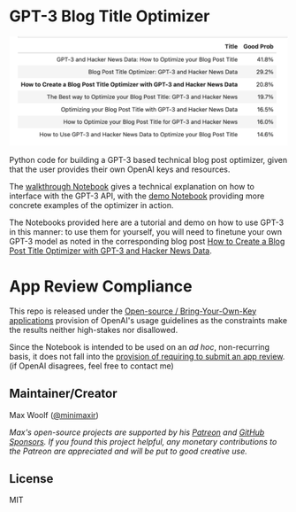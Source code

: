 # GPT-3 Blog Title Optimizer

![](final_variant.png)

Python code for building a GPT-3 based technical blog post optimizer, given that the user provides their own OpenAI keys and resources.

The [walkthrough Notebook](gpt3_title_optimizer_walkthrough.ipynb) gives a technical explanation on how to interface with the GPT-3 API, with the [demo Notebook](gpt3_title_optimizer_demo.ipynb) providing more concrete examples of the optimizer in action.

The Notebooks provided here are a tutorial and demo on how to use GPT-3 in this manner: to use them for yourself, you will need to finetune your own GPT-3 model as noted in the corresponding blog post [How to Create a Blog Post Title Optimizer with GPT-3 and Hacker News Data](https://minimaxir.com/2022/08/gpt3-blog-title-optimizer/).

# App Review Compliance

This repo is released under the [Open-source / Bring-Your-Own-Key applications](https://beta.openai.com/docs/usage-guidelines/open-source-bring-your-own-key-applications) provision of OpenAI's usage guidelines as the constraints make the results neither high-stakes nor disallowed.

Since the Notebook is intended to be used on an _ad hoc_, non-recurring basis, it does not fall into the [provision of requiring to submit an app review](https://beta.openai.com/docs/usage-guidelines/who-is-required-to-submit-an-app-review). (if OpenAI disagrees, feel free to contact me)

## Maintainer/Creator

Max Woolf ([@minimaxir](https://minimaxir.com))

_Max's open-source projects are supported by his [Patreon](https://www.patreon.com/minimaxir) and [GitHub Sponsors](https://github.com/sponsors/minimaxir). If you found this project helpful, any monetary contributions to the Patreon are appreciated and will be put to good creative use._

## License

MIT
